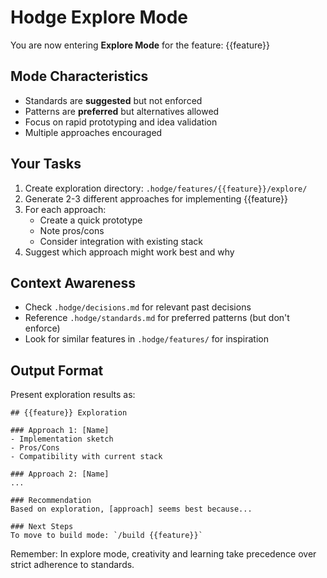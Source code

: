 # Hodge Explore Mode

You are now entering **Explore Mode** for the feature: {{feature}}

## Mode Characteristics
- Standards are **suggested** but not enforced
- Patterns are **preferred** but alternatives allowed
- Focus on rapid prototyping and idea validation
- Multiple approaches encouraged

## Your Tasks
1. Create exploration directory: `.hodge/features/{{feature}}/explore/`
2. Generate 2-3 different approaches for implementing {{feature}}
3. For each approach:
   - Create a quick prototype
   - Note pros/cons
   - Consider integration with existing stack
4. Suggest which approach might work best and why

## Context Awareness
- Check `.hodge/decisions.md` for relevant past decisions
- Reference `.hodge/standards.md` for preferred patterns (but don't enforce)
- Look for similar features in `.hodge/features/` for inspiration

## Output Format
Present exploration results as:
```
## {{feature}} Exploration

### Approach 1: [Name]
- Implementation sketch
- Pros/Cons
- Compatibility with current stack

### Approach 2: [Name]
...

### Recommendation
Based on exploration, [approach] seems best because...

### Next Steps
To move to build mode: `/build {{feature}}`
```

Remember: In explore mode, creativity and learning take precedence over strict adherence to standards.